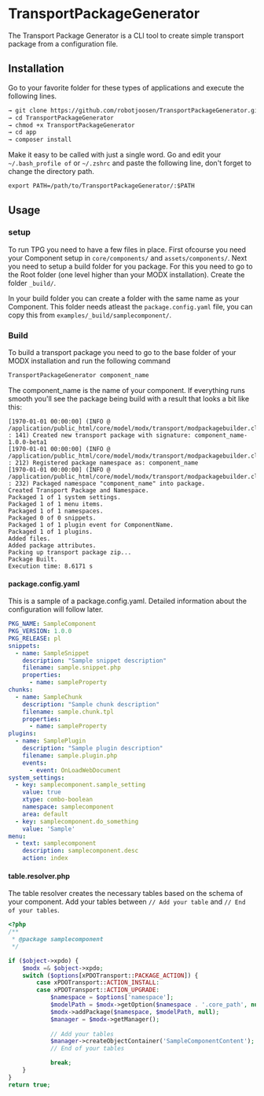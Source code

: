 # TransportPackageGenerator
The Transport Package Generator is a CLI tool to create simple transport package from a configuration file.

## Installation
Go to your favorite folder for these types of applications and execute the following lines.
```zsh
→ git clone https://github.com/robotjoosen/TransportPackageGenerator.git
→ cd TransportPackageGenerator
→ chmod +x TransportPackageGenerator
→ cd app
→ composer install
```

Make it easy to be called with just a single word.
Go and edit your `~/.bash_profile of` or `~/.zshrc` and paste the following line, don't forget to change the directory path.

```text
export PATH=/path/to/TransportPackageGenerator/:$PATH
```

## Usage

### setup
To run TPG you need to have a few files in place. First ofcourse you need your Component setup in `core/components/` and `assets/components/`.
Next you need to setup a build folder for you package. For this you need to go to the Root folder (one level higher than your MODX installation).
Create the folder `_build/`.

In your build folder you can create a folder with the same name as your Component. 
This folder needs atleast the `package.config.yaml` file, you can copy this from `examples/_build/samplecomponent/`.

### Build
To build a transport package you need to go to the base folder of your MODX installation and run the following command

```zsh
TransportPackageGenerator component_name
```

The component_name is the name of your component. If everything runs smooth you'll see the package being build with a result that looks a bit like this:

```text
[1970-01-01 00:00:00] (INFO @ /application/public_html/core/model/modx/transport/modpackagebuilder.class.php : 141) Created new transport package with signature: component_name-1.0.0-beta1
[1970-01-01 00:00:00] (INFO @ /application/public_html/core/model/modx/transport/modpackagebuilder.class.php : 212) Registered package namespace as: component_name
[1970-01-01 00:00:00] (INFO @ /application/public_html/core/model/modx/transport/modpackagebuilder.class.php : 232) Packaged namespace "component_name" into package.
Created Transport Package and Namespace.
Packaged 1 of 1 system settings.
Packaged 1 of 1 menu items.
Packaged 1 of 1 namespaces.
Packaged 0 of 0 snippets.
Packaged 1 of 1 plugin event for ComponentName.
Packaged 1 of 1 plugins.
Added files.
Added package attributes.
Packing up transport package zip...
Package Built.
Execution time: 8.6171 s
```  

#### package.config.yaml
This is a sample of a package.config.yaml. Detailed information about the configuration will follow later.

```yaml
PKG_NAME: SampleComponent
PKG_VERSION: 1.0.0
PKG_RELEASE: pl
snippets:
  - name: SampleSnippet
    description: "Sample snippet description"
    filename: sample.snippet.php
    properties:
      - name: sampleProperty
chunks:
  - name: SampleChunk
    description: "Sample chunk description"
    filename: sample.chunk.tpl
    properties:
      - name: sampleProperty
plugins:
  - name: SamplePlugin
    description: "Sample plugin description"
    filename: sample.plugin.php
    events:
      - event: OnLoadWebDocument
system_settings:
  - key: samplecomponent.sample_setting
    value: true
    xtype: combo-boolean
    namespace: samplecomponent
    area: default
  - key: samplecomponent.do_something
    value: 'Sample'
menu:
  - text: samplecomponent
    description: samplecomponent.desc
    action: index
```

#### table.resolver.php
The table resolver creates the necessary tables based on the schema of your component.
Add your tables between `// Add your table` and `// End of your tables`.

```php
<?php
/**
 * @package samplecomponent
 */

if ($object->xpdo) {
    $modx =& $object->xpdo;
    switch ($options[xPDOTransport::PACKAGE_ACTION]) {
        case xPDOTransport::ACTION_INSTALL:
        case xPDOTransport::ACTION_UPGRADE:
            $namespace = $options['namespace'];
            $modelPath = $modx->getOption($namespace . '.core_path', null, $modx->getOption('core_path') . 'components/' . $namespace . '/') . 'model/';
            $modx->addPackage($namespace, $modelPath, null);
            $manager = $modx->getManager();
            
            // Add your tables
            $manager->createObjectContainer('SampleComponentContent');
            // End of your tables

            break;
    }
}
return true;
```